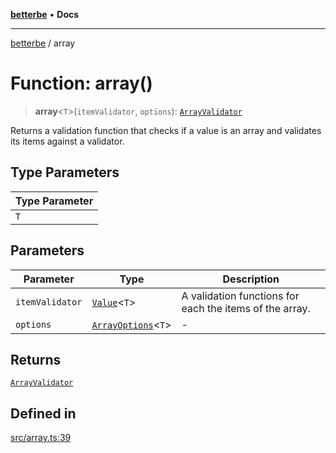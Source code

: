 [**betterbe**](../README.md) • **Docs**

---

[betterbe](../README.md) / array

# Function: array()

> **array**\<`T`\>(`itemValidator`, `options`): [`ArrayValidator`](../interfaces/ArrayValidator.md)

Returns a validation function that checks if a value is an array and
validates its items against a validator.

## Type Parameters

| Type Parameter |
| -------------- |
| `T`            |

## Parameters

| Parameter       | Type                                                   | Description                                             |
| --------------- | ------------------------------------------------------ | ------------------------------------------------------- |
| `itemValidator` | [`Value`](../type-aliases/Value.md)\<`T`\>             | A validation functions for each the items of the array. |
| `options`       | [`ArrayOptions`](../interfaces/ArrayOptions.md)\<`T`\> | -                                                       |

## Returns

[`ArrayValidator`](../interfaces/ArrayValidator.md)

## Defined in

[src/array.ts:39](https://github.com/ericvera/betterbe/blob/main/src/array.ts#L39)
